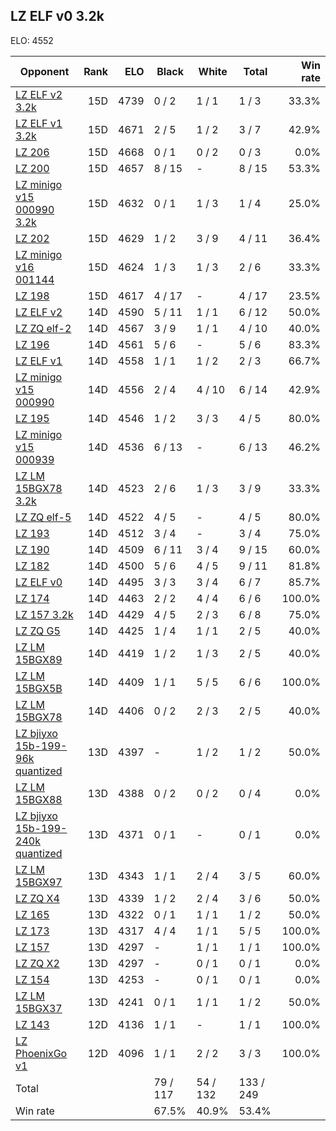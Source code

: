 ## LZ ELF v0 3.2k ##

ELO: 4552

Opponent | Rank | ELO | Black | White | Total | Win rate
---------|-----:|----:|-------|-------|-------|-------:
[LZ ELF v2 3.2k](LZ%20ELF%20v2%203.2k.md) | 15D | 4739 | 0 / 2 | 1 / 1 | 1 / 3 | 33.3%
[LZ ELF v1 3.2k](LZ%20ELF%20v1%203.2k.md) | 15D | 4671 | 2 / 5 | 1 / 2 | 3 / 7 | 42.9%
[LZ 206](LZ%20206.md) | 15D | 4668 | 0 / 1 | 0 / 2 | 0 / 3 | 0.0%
[LZ 200](LZ%20200.md) | 15D | 4657 | 8 / 15 | - | 8 / 15 | 53.3%
[LZ minigo v15 000990 3.2k](LZ%20minigo%20v15%20000990%203.2k.md) | 15D | 4632 | 0 / 1 | 1 / 3 | 1 / 4 | 25.0%
[LZ 202](LZ%20202.md) | 15D | 4629 | 1 / 2 | 3 / 9 | 4 / 11 | 36.4%
[LZ minigo v16 001144](LZ%20minigo%20v16%20001144.md) | 15D | 4624 | 1 / 3 | 1 / 3 | 2 / 6 | 33.3%
[LZ 198](LZ%20198.md) | 15D | 4617 | 4 / 17 | - | 4 / 17 | 23.5%
[LZ ELF v2](LZ%20ELF%20v2.md) | 14D | 4590 | 5 / 11 | 1 / 1 | 6 / 12 | 50.0%
[LZ ZQ elf-2](LZ%20ZQ%20elf-2.md) | 14D | 4567 | 3 / 9 | 1 / 1 | 4 / 10 | 40.0%
[LZ 196](LZ%20196.md) | 14D | 4561 | 5 / 6 | - | 5 / 6 | 83.3%
[LZ ELF v1](LZ%20ELF%20v1.md) | 14D | 4558 | 1 / 1 | 1 / 2 | 2 / 3 | 66.7%
[LZ minigo v15 000990](LZ%20minigo%20v15%20000990.md) | 14D | 4556 | 2 / 4 | 4 / 10 | 6 / 14 | 42.9%
[LZ 195](LZ%20195.md) | 14D | 4546 | 1 / 2 | 3 / 3 | 4 / 5 | 80.0%
[LZ minigo v15 000939](LZ%20minigo%20v15%20000939.md) | 14D | 4536 | 6 / 13 | - | 6 / 13 | 46.2%
[LZ LM 15BGX78 3.2k](LZ%20LM%2015BGX78%203.2k.md) | 14D | 4523 | 2 / 6 | 1 / 3 | 3 / 9 | 33.3%
[LZ ZQ elf-5](LZ%20ZQ%20elf-5.md) | 14D | 4522 | 4 / 5 | - | 4 / 5 | 80.0%
[LZ 193](LZ%20193.md) | 14D | 4512 | 3 / 4 | - | 3 / 4 | 75.0%
[LZ 190](LZ%20190.md) | 14D | 4509 | 6 / 11 | 3 / 4 | 9 / 15 | 60.0%
[LZ 182](LZ%20182.md) | 14D | 4500 | 5 / 6 | 4 / 5 | 9 / 11 | 81.8%
[LZ ELF v0](LZ%20ELF%20v0.md) | 14D | 4495 | 3 / 3 | 3 / 4 | 6 / 7 | 85.7%
[LZ 174](LZ%20174.md) | 14D | 4463 | 2 / 2 | 4 / 4 | 6 / 6 | 100.0%
[LZ 157 3.2k](LZ%20157%203.2k.md) | 14D | 4429 | 4 / 5 | 2 / 3 | 6 / 8 | 75.0%
[LZ ZQ G5](LZ%20ZQ%20G5.md) | 14D | 4425 | 1 / 4 | 1 / 1 | 2 / 5 | 40.0%
[LZ LM 15BGX89](LZ%20LM%2015BGX89.md) | 14D | 4419 | 1 / 2 | 1 / 3 | 2 / 5 | 40.0%
[LZ LM 15BGX5B](LZ%20LM%2015BGX5B.md) | 14D | 4409 | 1 / 1 | 5 / 5 | 6 / 6 | 100.0%
[LZ LM 15BGX78](LZ%20LM%2015BGX78.md) | 14D | 4406 | 0 / 2 | 2 / 3 | 2 / 5 | 40.0%
[LZ bjiyxo 15b-199-96k quantized](LZ%20bjiyxo%2015b-199-96k%20quantized.md) | 13D | 4397 | - | 1 / 2 | 1 / 2 | 50.0%
[LZ LM 15BGX88](LZ%20LM%2015BGX88.md) | 13D | 4388 | 0 / 2 | 0 / 2 | 0 / 4 | 0.0%
[LZ bjiyxo 15b-199-240k quantized](LZ%20bjiyxo%2015b-199-240k%20quantized.md) | 13D | 4371 | 0 / 1 | - | 0 / 1 | 0.0%
[LZ LM 15BGX97](LZ%20LM%2015BGX97.md) | 13D | 4343 | 1 / 1 | 2 / 4 | 3 / 5 | 60.0%
[LZ ZQ X4](LZ%20ZQ%20X4.md) | 13D | 4339 | 1 / 2 | 2 / 4 | 3 / 6 | 50.0%
[LZ 165](LZ%20165.md) | 13D | 4322 | 0 / 1 | 1 / 1 | 1 / 2 | 50.0%
[LZ 173](LZ%20173.md) | 13D | 4317 | 4 / 4 | 1 / 1 | 5 / 5 | 100.0%
[LZ 157](LZ%20157.md) | 13D | 4297 | - | 1 / 1 | 1 / 1 | 100.0%
[LZ ZQ X2](LZ%20ZQ%20X2.md) | 13D | 4297 | - | 0 / 1 | 0 / 1 | 0.0%
[LZ 154](LZ%20154.md) | 13D | 4253 | - | 0 / 1 | 0 / 1 | 0.0%
[LZ LM 15BGX37](LZ%20LM%2015BGX37.md) | 13D | 4241 | 0 / 1 | 1 / 1 | 1 / 2 | 50.0%
[LZ 143](LZ%20143.md) | 12D | 4136 | 1 / 1 | - | 1 / 1 | 100.0%
[LZ PhoenixGo v1](LZ%20PhoenixGo%20v1.md) | 12D | 4096 | 1 / 1 | 2 / 2 | 3 / 3 | 100.0%
Total | | | 79 / 117 | 54 / 132 | 133 / 249 | 
Win rate| | | 67.5% | 40.9% | 53.4% | 
